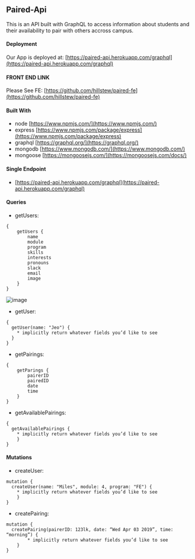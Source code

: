 ## Paired-Api
This is an API built with GraphQL to access information about students and their availability to pair with others 
accross campus. 

#### Deployment
Our App is deployed at: [https://paired-api.herokuapp.com/graphql](https://paired-api.herokuapp.com/graphql)

#### FRONT END LINK
Please See FE:
[https://github.com/hillstew/paired-fe](https://github.com/hillstew/paired-fe)

#### Built With
* node [https://www.npmjs.com/](https://www.npmjs.com/)
* express [https://www.npmjs.com/package/express](https://www.npmjs.com/package/express)
* graphql [https://graphql.org/](https://graphql.org/)
* mongodb [https://www.mongodb.com/](https://www.mongodb.com/)
* mongoose [https://mongoosejs.com/](https://mongoosejs.com/docs/)

#### Single Endpoint
* [https://paired-api.herokuapp.com/graphql](https://paired-api.herokuapp.com/graphql)

#### Queries

- getUsers:
```
{
	getUsers {
		name
		module
		program
		skills
		interests
		pronouns
		slack
		email
		image
	}
}
```
![image](https://user-images.githubusercontent.com/40776966/55576363-62105500-56ce-11e9-8a52-5807b034df68.png)

- getUser:
```
{
  getUser(name: "Jeo") {
    * implicitly return whatever fields you’d like to see
  }
}
```

- getPairings:
```
{
	getParings {
		pairerID
		pairedID
		date
		time
	}
}
```

- getAvailablePairings:
```
{
  getAvailablePairings {
   	* implicitly return whatever fields you’d like to see
	}
}
```


#### Mutations

- createUser:
```
mutation {
  createUser(name: "Miles", module: 4, program: "FE") {
	* implicitly return whatever fields you’d like to see
	}
}
```

- createPairing:
```
mutation {
  createPairing(pairerID: 123lk, date: “Wed Apr 03 2019”, time: “morning”) {
    	* implicitly return whatever fields you’d like to see
	}
}
```
